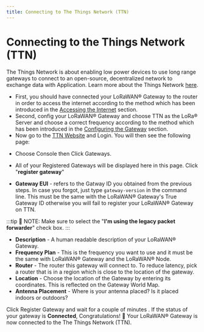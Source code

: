 ```yaml
---
title: Connecting to The Things Network (TTN)
---
```


# Connecting to the Things Network (TTN)

The Things Network is about enabling low power devices to use long range gateways to connect to an open-source, decentralized network to exchange data with Application. Learn more about the Things Network [here](https://www.thethingsnetwork.org/docs/).

* First, you should have connected your LoRaWAN® Gateway to the router in order to access the internet according to the method which has been introduced in the [Accessing the Internet](accessing-the-internet.html#accessing-the-internet) section.
* Second, config your LoRaWAN® Gateway and choose TTN as the LoRa® Server and choose a correct frequency according to the method which has been introduced in the [Configuring the Gateway](configuring-the-gateway.html#server-is-ttn) section.
* Now go to the [TTN Website](https://www.thethingsnetwork.org/) and Login. You will then see the following page:

<rk-img
  src="/assets/images/quick-start-guide/rak7243/7.connecting to ttn/ttn_home_page.jpg"
  width="100%"
  figure-number="1"
  caption="The Things Network Home Page"
/>

* Choose Console then Click Gateways.

<rk-img
  src="/assets/images/quick-start-guide/rak7243/7.connecting to ttn/ttn_console.png"
  width="100%"
  figure-number="2"
  caption="The Things Network Console Page"
/>

* All of your Registered Gateways will be displayed here in this page. Click "**register gateway**"

<rk-img
  src="/assets/images/quick-start-guide/rak7243/7.connecting to ttn/adding_gateway.png"
  width="100%"
  figure-number="3"
  caption="Adding a Gateway to TTN"
/>

<rk-img
  src="/assets/images/quick-start-guide/rak7243/7.connecting to ttn/register_gateway.png"
  width="100%"
  figure-number="4"
  caption="Registering your Gateway"
/>

* **Gateway EUI** - refers to the Gatway ID you obtained from the previous steps. In case you forgot, just type `gateway-version` in the command line. This must be the same with the LoRaWAN® Gateway's True Gateway ID otherwise you will fail to register your LoRaWAN® Gateway on TTN.

<rk-img
  src="/assets/images/quick-start-guide/rak7243/7.connecting to ttn/gateway_id.png"
  width="100%"
  figure-number="5"
  caption="RAK7243 - LoRaWAN® Developer Gateway Gateway ID in SSH"
/>

:::tip 📝 NOTE:
 Make sure to select the "**I'm using the legacy packet forwarder**" check box.
:::

* **Description** - A human readable description of your LoRaWAN® Gateway.
* **Frequency Plan** - This is the frequency you want to use and it must be the same with LoRaWAN® Gateway and the LoRaWAN® Node.
* **Router** - The router this gateway will connect to. To reduce latency, pick a router that is in a region which is close to the location of the gateway.
* **Location** - Choose the location of the Gateway by entering its coordinates. This is reflected on the Gateway World Map.
* **Antenna Placement** - Where is your antenna placed? Is it placed indoors or outdoors?

Click Register Gateway and wait for a couple of minutes . If the status of your gateway is **Connected**, Congratulations! :tada: Your LoRaWAN® Gateway is now connected to the The Things Network (TTN).

<rk-img
  src="/assets/images/quick-start-guide/rak7243/7.connecting to ttn/connection_success.png"
  width="100%"
  figure-number="6"
  caption="RAK7243 - LoRaWAN® Developer Gateway TTN Connection Success"
/>